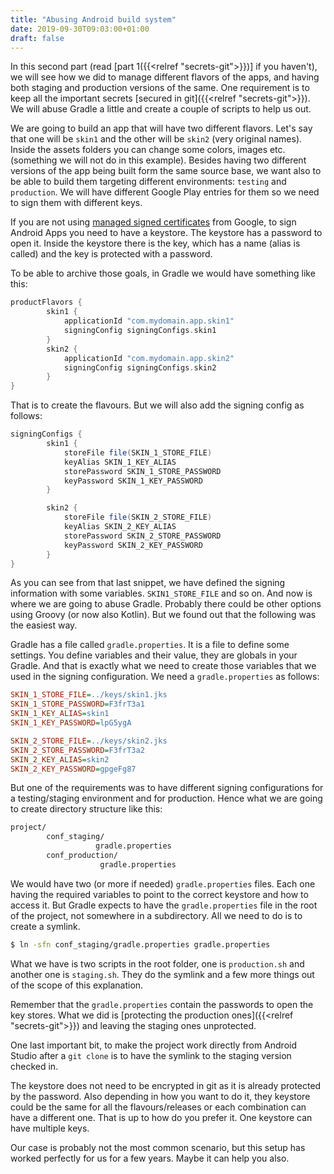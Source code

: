 ```yaml
---
title: "Abusing Android build system"
date: 2019-09-30T09:03:00+01:00
draft: false
---
```


In this second part (read [part 1({{<relref "secrets-git">}})] if you haven't), we will see how we did to manage different flavors of the apps, and having both staging and production versions of the same. One requirement is to keep all the important secrets [secured in git]({{<relref "secrets-git">}}). We will abuse Gradle a little and create a couple of scripts to help us out.

We are going to build an app that will have two different flavors. Let's say that one will be `skin1` and the other will be `skin2` (very original names). Inside the assets folders you can change some colors, images etc. (something we will not do in this example). Besides having two different versions of the app being built form the same source base, we want also to be able to build them targeting different environments: `testing` and `production`. We will have different Google Play entries for them so we need to sign them with different keys.

If you are not using [managed signed certificates](https://developer.android.com/studio/publish/app-signing) from Google, to sign Android Apps you need to have a keystore. The keystore has a password to open it. Inside the keystore there is the key, which has a name (alias is called) and the key is protected with a password.

To be able to archive those goals, in Gradle we would have something like this:

```gradle
productFlavors {
        skin1 {
            applicationId "com.mydomain.app.skin1"
            signingConfig signingConfigs.skin1
        }
        skin2 {
            applicationId "com.mydomain.app.skin2"
            signingConfig signingConfigs.skin2
        }
}
```

That is to create the flavours. But we will also add the signing config as follows:

```gradle
signingConfigs {
        skin1 {
            storeFile file(SKIN_1_STORE_FILE)
            keyAlias SKIN_1_KEY_ALIAS
            storePassword SKIN_1_STORE_PASSWORD
            keyPassword SKIN_1_KEY_PASSWORD
        }

        skin2 {
            storeFile file(SKIN_2_STORE_FILE)
            keyAlias SKIN_2_KEY_ALIAS
            storePassword SKIN_2_STORE_PASSWORD
            keyPassword SKIN_2_KEY_PASSWORD
        }
}
```

As you can see from that last snippet, we have defined the signing information with some variables. `SKIN1_STORE_FILE` and so on. And now is where we are going to abuse Gradle. Probably there could be other options using Groovy (or now also Kotlin). But we found out that the following was the easiest way. 

Gradle has a file called `gradle.properties`. It is a file to define some settings. You define variables and their value, they are globals in your Gradle. And that is exactly what we need to create those variables that we used in the signing configuration. We need a `gradle.properties` as follows:

```ini
SKIN_1_STORE_FILE=../keys/skin1.jks
SKIN_1_STORE_PASSWORD=F3frT3a1
SKIN_1_KEY_ALIAS=skin1
SKIN_1_KEY_PASSWORD=lpG5ygA

SKIN_2_STORE_FILE=../keys/skin2.jks
SKIN_2_STORE_PASSWORD=F3frT3a2
SKIN_2_KEY_ALIAS=skin2
SKIN_2_KEY_PASSWORD=gpgeFg87
```

But one of the requirements was to have different signing configurations for a testing/staging environment and for production. Hence what we are going to create directory structure like this:

```bash
project/
        conf_staging/
                   gradle.properties
        conf_production/
                    gradle.properties
```

We would have two (or more if needed) `gradle.properties` files. Each one having the required variables to point to the correct keystore and how to access it. But Gradle expects to have the `gradle.properties` file in the root of the project, not somewhere in a subdirectory. All we need to do is to create a symlink.

```bash
$ ln -sfn conf_staging/gradle.properties gradle.properties
```

What we have is two scripts in the root folder, one is `production.sh`  and another one is `staging.sh`. They do the symlink and a few more things out of the scope of this explanation.

Remember that the `gradle.properties` contain the passwords to open the key stores. What we did is [protecting the production ones]({{<relref "secrets-git">}}) and leaving the staging ones unprotected.

One last important bit, to make the project work directly from Android Studio after a `git clone` is to have the symlink to the staging version checked in.

The keystore does not need to be encrypted in git as it is already protected by the password. Also depending in how you want to do it, they keystore could be the same for all the flavours/releases or each combination can have a different one. That is up to how do you prefer it. One keystore can have multiple keys.

Our case is probably not the most common scenario, but this setup has worked perfectly for us for a few years. Maybe it can help you also.
